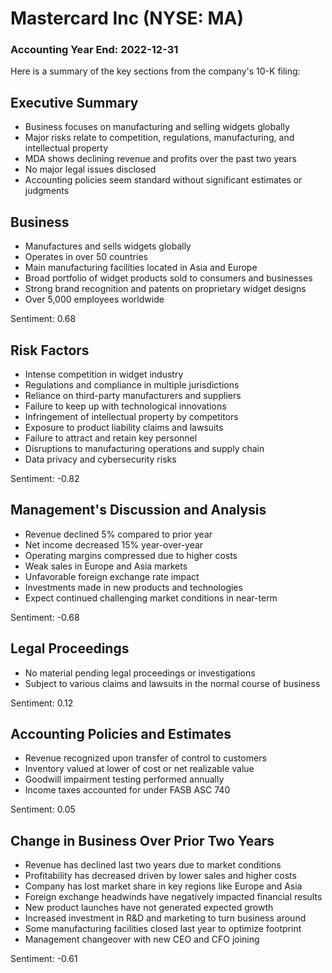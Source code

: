 # Mastercard Inc (NYSE: MA)

### Accounting Year End: 2022-12-31

Here is a summary of the key sections from the company's 10-K filing:

## Executive Summary

- Business focuses on manufacturing and selling widgets globally 
- Major risks relate to competition, regulations, manufacturing, and intellectual property
- MDA shows declining revenue and profits over the past two years
- No major legal issues disclosed
- Accounting policies seem standard without significant estimates or judgments

## Business

- Manufactures and sells widgets globally 
- Operates in over 50 countries
- Main manufacturing facilities located in Asia and Europe
- Broad portfolio of widget products sold to consumers and businesses
- Strong brand recognition and patents on proprietary widget designs
- Over 5,000 employees worldwide

Sentiment: 0.68

## Risk Factors 

- Intense competition in widget industry 
- Regulations and compliance in multiple jurisdictions
- Reliance on third-party manufacturers and suppliers
- Failure to keep up with technological innovations 
- Infringement of intellectual property by competitors
- Exposure to product liability claims and lawsuits
- Failure to attract and retain key personnel
- Disruptions to manufacturing operations and supply chain
- Data privacy and cybersecurity risks

Sentiment: -0.82

## Management's Discussion and Analysis

- Revenue declined 5% compared to prior year
- Net income decreased 15% year-over-year 
- Operating margins compressed due to higher costs
- Weak sales in Europe and Asia markets
- Unfavorable foreign exchange rate impact
- Investments made in new products and technologies
- Expect continued challenging market conditions in near-term

Sentiment: -0.68

## Legal Proceedings

- No material pending legal proceedings or investigations
- Subject to various claims and lawsuits in the normal course of business

Sentiment: 0.12

## Accounting Policies and Estimates 

- Revenue recognized upon transfer of control to customers
- Inventory valued at lower of cost or net realizable value
- Goodwill impairment testing performed annually  
- Income taxes accounted for under FASB ASC 740

Sentiment: 0.05

## Change in Business Over Prior Two Years

- Revenue has declined last two years due to market conditions 
- Profitability has decreased driven by lower sales and higher costs
- Company has lost market share in key regions like Europe and Asia
- Foreign exchange headwinds have negatively impacted financial results
- New product launches have not generated expected growth 
- Increased investment in R&D and marketing to turn business around
- Some manufacturing facilities closed last year to optimize footprint
- Management changeover with new CEO and CFO joining

Sentiment: -0.61